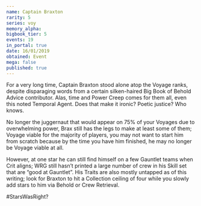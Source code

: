 ```yaml
---
name: Captain Braxton
rarity: 5
series: voy
memory_alpha:
bigbook_tier: 5
events: 19
in_portal: true
date: 16/01/2019
obtained: Event
mega: false
published: true
---
```


For a very long time, Captain Braxton stood alone atop the Voyage ranks, despite disparaging words from a certain silken-haired Big Book of Behold Advice contributor. Alas, time and Power Creep comes for them all, even this noted Temporal Agent. Does that make it ironic? Poetic justice? Who knows.

No longer the juggernaut that would appear on 75% of your Voyages due to overwhelming power, Brax still has the legs to make at least some of them; Voyage viable for the majority of players, you may not want to start him from scratch because by the time you have him finished, he may no longer be Voyage viable at all.

However, at one star he can still find himself on a few Gauntlet teams when Crit aligns; WRG still hasn’t printed a large number of crew in his Skill set that are “good at Gauntlet”. His Traits are also mostly untapped as of this writing; look for Braxton to hit a Collection ceiling of four while you slowly add stars to him via Behold or Crew Retrieval. 

#StarsWasRight?
